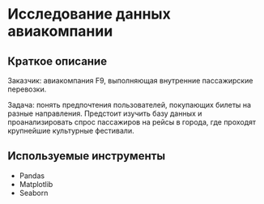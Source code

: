 # Исследование данных авиакомпании

## Краткое описание 

Заказчик: авиакомпания F9, выполняющая внутренние пассажирские перевозки.

Задача: понять предпочтения пользователей, покупающих билеты на разные направления. Предстоит изучить базу данных и проанализировать спрос пассажиров на рейсы в города, где проходят крупнейшие культурные фестивали.


## Используемые инструменты
- Pandas
- Matplotlib
- Seaborn
